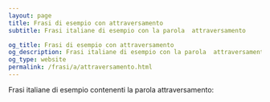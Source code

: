 ```yaml
---
layout: page
title: Frasi di esempio con attraversamento 
subtitle: Frasi italiane di esempio con la parola  attraversamento

og_title: Frasi di esempio con attraversamento 
og_description: Frasi italiane di esempio con la parola  attraversamento
og_type: website
permalink: /frasi/a/attraversamento.html
---
```


Frasi italiane di esempio contenenti la parola attraversamento:


